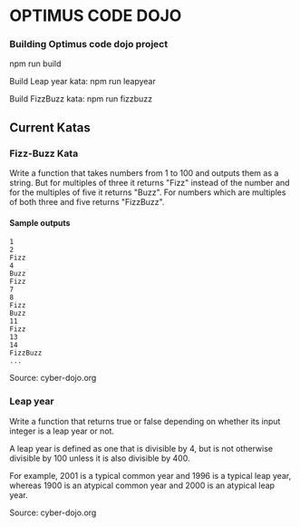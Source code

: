 # OPTIMUS CODE DOJO

### Building Optimus code dojo project
npm run build

Build Leap year kata: 
npm run leapyear

Build FizzBuzz kata:
npm run fizzbuzz
## Current Katas
### Fizz-Buzz Kata

Write a function that takes numbers from 1 to 100 and outputs them as a string. But for multiples of three it returns "Fizz" instead of the number and for the multiples of five it returns "Buzz". For numbers which are multiples of both three and five returns "FizzBuzz".

#### Sample outputs
```
1
2
Fizz
4
Buzz
Fizz
7
8
Fizz
Buzz
11
Fizz
13
14
FizzBuzz
...
```

Source: cyber-dojo.org

### Leap year

Write a function that returns true or false depending on
whether its input integer is a leap year or not.

A leap year is defined as one that is divisible by 4,
but is not otherwise divisible by 100 unless it is
also divisible by 400.

For example, 2001 is a typical common year and 1996
is a typical leap year, whereas 1900 is an atypical
common year and 2000 is an atypical leap year.


Source: cyber-dojo.org